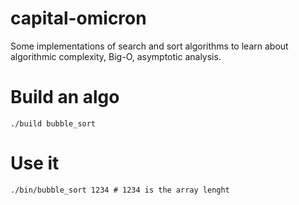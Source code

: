 # capital-omicron
Some implementations of search and sort algorithms to learn about algorithmic complexity, Big-O, asymptotic analysis.

# Build an algo

```console
./build bubble_sort
```

# Use it

```console
./bin/bubble_sort 1234 # 1234 is the array lenght
```
